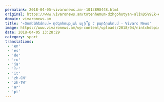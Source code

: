 ```yaml
---
permalink: 2018-04-05-vivaronews.am--1013898448.html
original: https://www.vivaronews.am/totenhemum-dzhgohutyan-ali%D5%9Ek-e-bardzranum/
domain: vivaronews.am
title: '«Տոտենհեմում» դժգոհության ալի՞ք է բարձրանում - Vivaro News'
image: https://www.vivaronews.am/wp-content/uploads/2018/04/nintchdbpict000318678591-e1494185750778.jpg
date: 2018-04-05 13:28:29
category: sport
translations: 
 - 'en'
 - 'es'
 - 'de'
 - 'ru'
 - 'ja'
 - 'fr'
 - 'it'
 - 'zh-CN'
 - 'zh-TW'
 - 'ar'
 - 'pt'
---
```


